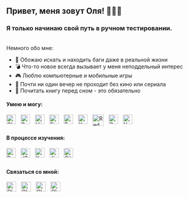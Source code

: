 ## Привет, меня зовут Оля! 🙋🏻‍♀️

### Я только начинаю свой путь в ручном тестировании.

<br />
Немного обо мне:

- 👾 Обожаю искать и находить баги даже в реальной жизни
- 💣 Что-то новое всегда вызывает у меня неподдельный интерес
- 🎮 Люблю компьютерные и мобильные игры
- 🎥 Почти ни один вечер не проходит без кино или сериала
- 🔮 Почитать книгу перед сном - это обязательно

#### Умею и могу:

<div style="pointer-events:none">

<img align="left" title='Charles' src="https://ishopapps.ru/images/1579001830.jpg" alt="Charles" height="25" style="padding-right:10px"/>
<img align="left" title='Postman' src="https://cloudconfusing.com/wp-content/uploads/2018/11/logo-mark.png" alt="Postman" height="25" style="padding-right:10px"/>
<img align="left" title='Visual Studio Code' src="https://cdn.jsdelivr.net/gh/devicons/devicon/icons/vscode/vscode-original.svg" alt="Visual Studio Code" height="25" style="padding-right:10px"/>
<img align="left" title='Figma' src="https://cdn.jsdelivr.net/gh/devicons/devicon/icons/figma/figma-original.svg" alt="Figma" height="25" style="padding-right:10px"/>
<img align="left" title='Trello' src="https://cdn.worldvectorlogo.com/logos/trello.svg" alt="Trello" height="25" style="padding-right:10px"/>
<img align="left" title='Yandex Tracker' src="https://play-lh.googleusercontent.com/KZm13A9hODTQg58glu3a2kOE4Lwz5gyH-sNMuHmgZ1BBbxR0V65u1RdDreX_as5g0bk=s360" alt="Yandex Tracker" height="25" style="padding-right:10px"/>
<img align="left" title='Redmine' src="https://essencesolusoft.com/assets/service_menus/redmine.svg" alt="Redmine" height="30" style="padding-right:10px"/>
<img align="left" title='Google Analytics' src="https://backstage.io/img/ga-icon.png" alt="Google Analytics" height="25" style="padding-right:10px"/>
<img align="left" title='Yandex Metrika' src="https://freesoft.ru/storage/images/203/2029/202882/202882_normal.png" alt="Yandex Metrika" height="25" style="padding-right:10px"/>
</div>

<br />
<br />

#### В процессе изучения:

<div style="pointer-events:none; coursor: default" >
<img align="left" title='PostgreSQL' src="https://cdn.jsdelivr.net/gh/devicons/devicon/icons/postgresql/postgresql-original.svg" alt="PostgreSQL" height="25" style="padding-right:10px"/>
<img align="left" title='JSON' src="https://i.pinimg.com/originals/f3/96/06/f39606dba59e89f944a90489912a24bb.png" alt="JSON" height="25" style="padding-right:10px"/>
<img align="left" title='XML' src="https://cdn4.iconfinder.com/data/icons/file-formats-6-1/199/Untitled-54-512.png" alt="XML" height="25" style="padding-right:10px"/>
<img align="left" title='Jira' src="https://cdn.jsdelivr.net/gh/devicons/devicon/icons/jira/jira-original.svg" alt="Jira" height="25" style="padding-right:10px"/>
<img align="left" title='Git' src="https://upload.wikimedia.org/wikipedia/commons/thumb/3/3f/Git_icon.svg/1200px-Git_icon.svg.png" alt="Git" height="25" style="padding-right:10px"/>
</div>
<br />
<br />

#### Связаться со мной:

[<img align="left" alt="Olga | LinkedIn" width="26px" style="padding-right:10px" title='LinkedIn' src="https://www.svgrepo.com/show/349436/linkedin.svg" />][linkedin]
[<img align="left" alt="Olga | Instagram" width="26px" style="padding-right:10px" title='Instagram' src="https://www.svgrepo.com/show/303145/instagram-2-1-logo.svg" />][instagram]
[<img align="left"  alt="Olga | VK" width="26px" style="padding-right:10px" title='VK' src="https://www.svgrepo.com/show/349554/vk.svg" />][vk]
[<img align="left" alt="Olga | Telegram" width="26px" style="padding-right:10px" title='Telegram' src="https://www.svgrepo.com/show/349527/telegram.svg" />][tg]

[linkedin]: https://www.linkedin.com/in/olga-reshetova/
[instagram]: https://www.instagram.com/ollie_reshetova/
[vk]: https://vk.com/ollie_reshetova
[tg]: https://t.me/ollie_reshetova

<!-- img[src*='thumbnail'] {
   border: 3px solid red
}  -->

<!-- img[src*="#thumbnail"] {
   pointer-events:none;
   coursor: default;
} -->
